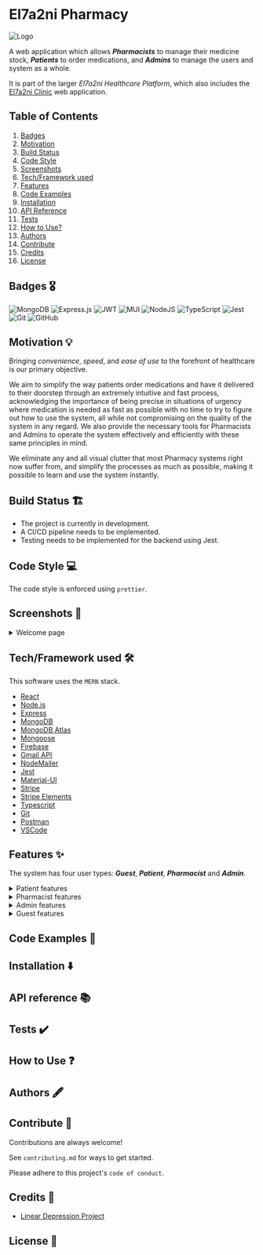 # El7a2ni Pharmacy

![Logo](https://dev-to-uploads.s3.amazonaws.com/uploads/articles/th5xamgrr6se0x5ro4g6.png)

A web application which allows **_Pharmacists_** to manage their medicine stock, **_Patients_** to order medications, and **_Admins_** to manage the users and system as a whole.

It is part of the larger _El7a2ni Healthcare Platform_, which also includes the [El7a2ni Clinic](https://github.com/advanced-computer-lab-2023/Code-of-Duty2-Clinic) web application.

## Table of Contents

1. [Badges](#badges-🎖️)
1. [Motivation](#motivation-💡)
1. [Build Status](#build-status-🏗️)
1. [Code Style](#code-style-💻)
1. [Screenshots](#screenshots-📸)
1. [Tech/Framework used](#techframework-used-🛠️)
1. [Features](#features-✨)
1. [Code Examples](#code-examples-📝)
1. [Installation](#installation-⬇️)
1. [API Reference](#api-reference-📚)
1. [Tests](#tests-✔️)
1. [How to Use?](#how-to-use-❓)
1. [Authors](#authors-🖋️)
1. [Contribute](#contribute-👥)
1. [Credits](#credits-🙏)
1. [License](#license-📄)

## Badges 🎖️

![MongoDB](https://img.shields.io/badge/MongoDB-%234ea94b.svg?style=for-the-badge&logo=mongodb&logoColor=white)
![Express.js](https://img.shields.io/badge/express.js-%23404d59.svg?style=for-the-badge&logo=express&logoColor=%2361DAFB)
![JWT](https://img.shields.io/badge/JWT-black?style=for-the-badge&logo=JSON%20web%20tokens)
![MUI](https://img.shields.io/badge/MUI-%230081CB.svg?style=for-the-badge&logo=mui&logoColor=white)
![NodeJS](https://img.shields.io/badge/node.js-6DA55F?style=for-the-badge&logo=node.js&logoColor=white)
![TypeScript](https://img.shields.io/badge/typescript-%23007ACC.svg?style=for-the-badge&logo=typescript&logoColor=white)
![Jest](https://img.shields.io/badge/-jest-%23C21325?style=for-the-badge&logo=jest&logoColor=white)
![Git](https://img.shields.io/badge/git-%23F05033.svg?style=for-the-badge&logo=git&logoColor=white)
![GitHub](https://img.shields.io/badge/github-%23121011.svg?style=for-the-badge&logo=github&logoColor=white)

## Motivation 💡

Bringing _convenience_, _speed_, and _ease of use_ to the forefront of healthcare is our primary objective.

We aim to simplify the way patients order medications and have it delivered to their doorstep through an extremely intuitive and fast process, acknowledging the importance of being precise in situations of urgency where medication is needed as fast as possible with no time to try to figure out how to use the system, all while not compromising on the quality of the system in any regard. We also provide the necessary tools for Pharmacists and Admins to operate the system effectively and efficiently with these same principles in mind.

We eliminate any and all visual clutter that most Pharmacy systems right now suffer from, and simplify the processes as much as possible, making it possible to learn and use the system instantly.

## Build Status 🏗️

- The project is currently in development.
- A CI/CD pipeline needs to be implemented.
- Testing needs to be implemented for the backend using Jest.

## Code Style 💻

The code style is enforced using `prettier`.

## Screenshots 📸

<details>
<summary>Welcome page</summary>

![Welcome page]()

</details>

## Tech/Framework used 🛠️

This software uses the `MERN` stack.

- [React](https://reactjs.org/)
- [Node.js](https://nodejs.org/en/)
- [Express](https://expressjs.com/)
- [MongoDB](https://www.mongodb.com/)
- [MongoDB Atlas](https://www.mongodb.com/cloud/atlas)
- [Mongoose](https://mongoosejs.com/)
- [Firebase](https://firebase.google.com/)
- [Gmail API](https://developers.google.com/gmail/api/guides)
- [NodeMailer](https://nodemailer.com/about/)
- [Jest](https://jestjs.io/)
- [Material-UI](https://material-ui.com/)
- [Stripe](https://stripe.com/)
- [Stripe Elements](https://stripe.com/payments/elements)
- [Typescript](https://www.typescriptlang.org/)
- [Git](https://git-scm.com/)
- [Postman](https://www.postman.com/)
- [VSCode](https://code.visualstudio.com/)

## Features ✨

The system has four user types: **_Guest_**, **_Patient_**, **_Pharmacist_** and **_Admin_**.

<details>

 <summary> Patient features </summary>

- </details>

<details>

 <summary> Pharmacist features </summary>

-

</details>

<details>

 <summary> Admin features </summary>

-

</details>

<details>

<summary> Guest features </summary>

- Sign up as a patient or pharmacist.

</details>

## Code Examples 📝

## Installation ⬇️

## API reference 📚

## Tests ✔️

## How to Use ❓

## Authors 🖋️

## Contribute 👥

Contributions are always welcome!

See `contributing.md` for ways to get started.

Please adhere to this project's `code of conduct`.

## Credits 🙏

- [Linear Depression Project](https://github.com/Advanced-Computer-Lab-2022/Linear-Depression)

## License 📄
